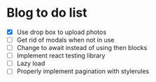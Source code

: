 # Blog to do list
* [x] Use drop box to upload photos
* [ ] Get rid of modals when not in use
* [ ] Change to await instead of using then blocks
* [ ] Implement react testing library
* [ ] Lazy load
* [ ] Properly implement pagination with stylerules